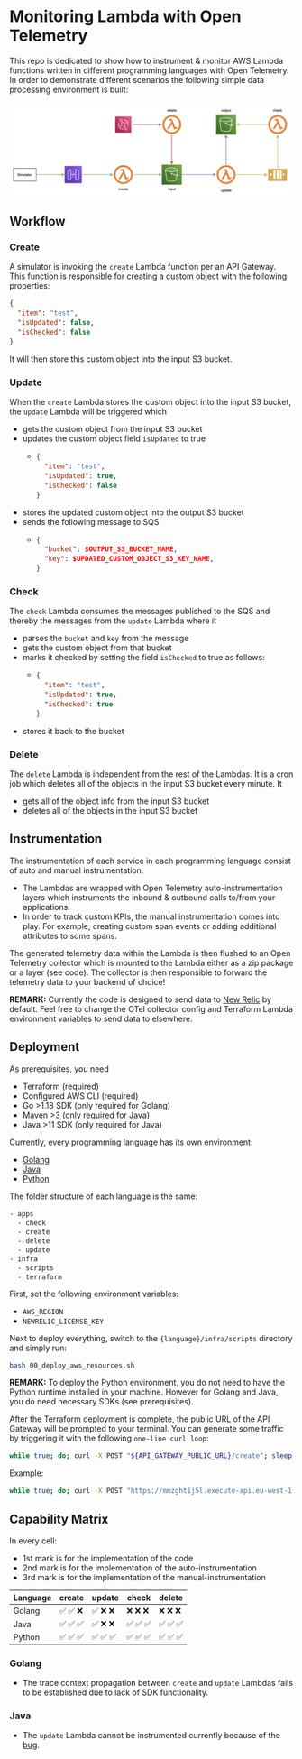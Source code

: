# Monitoring Lambda with Open Telemetry

This repo is dedicated to show how to instrument & monitor AWS Lambda functions written in different programming languages with Open Telemetry. In order to demonstrate different scenarios the following simple data processing environment is built:

![Architecture](/docs/architecture.png)

## Workflow

### Create

A simulator is invoking the `create` Lambda function per an API Gateway. This function is responsible for creating a custom object with the following properties:

```json
{
  "item": "test",
  "isUpdated": false,
  "isChecked": false
}
```

It will then store this custom object into the input S3 bucket.

### Update

When the `create` Lambda stores the custom object into the input S3 bucket, the `update` Lambda will be triggered which

- gets the custom object from the input S3 bucket
- updates the custom object field `isUpdated` to true
  - ```json
    {
      "item": "test",
      "isUpdated": true,
      "isChecked": false
    }
    ```
- stores the updated custom object into the output S3 bucket
- sends the following message to SQS
  - ```json
    {
      "bucket": $OUTPUT_S3_BUCKET_NAME,
      "key": $UPDATED_CUSTOM_OBJECT_S3_KEY_NAME,
    }
    ```

### Check

The `check` Lambda consumes the messages published to the SQS and thereby the messages from the `update` Lambda where it

- parses the `bucket` and `key` from the message
- gets the custom object from that bucket
- marks it checked by setting the field `isChecked` to true as follows:
  - ```json
    {
      "item": "test",
      "isUpdated": true,
      "isChecked": true
    }
    ```
- stores it back to the bucket

### Delete

The `delete` Lambda is independent from the rest of the Lambdas. It is a cron job which deletes all of the objects in the input S3 bucket every minute. It

- gets all of the object info from the input S3 bucket
- deletes all of the objects in the input S3 bucket

## Instrumentation

The instrumentation of each service in each programming language consist of auto and manual instrumentation.

- The Lambdas are wrapped with Open Telemetry auto-instrumentation layers which instruments the inbound & outbound calls to/from your applications.
- In order to track custom KPIs, the manual instrumentation comes into play. For example, creating custom span events or adding additional attributes to some spans.

The generated telemetry data within the Lambda is then flushed to an Open Telemetry collector which is mounted to the Lambda either as a zip package or a layer (see code). The collector is then responsible to forward the telemetry data to your backend of choice!

**REMARK:** Currently the code is designed to send data to [New Relic](https://newrelic.com/) by default. Feel free to change the OTel collector config and Terraform Lambda environment variables to send data to elsewhere.

## Deployment

As prerequisites, you need

- Terraform (required)
- Configured AWS CLI (required)
- Go >1.18 SDK (only required for Golang)
- Maven >3 (only required for Java)
- Java >11 SDK (only required for Java)

Currently, every programming language has its own environment:

- [Golang](/golang/)
- [Java](/java/)
- [Python](/python/)

The folder structure of each language is the same:

```
- apps
  - check
  - create
  - delete
  - update
- infra
  - scripts
  - terraform
```

First, set the following environment variables:

- `AWS_REGION`
- `NEWRELIC_LICENSE_KEY`

Next to deploy everything, switch to the `{language}/infra/scripts` directory and simply run:

```bash
bash 00_deploy_aws_resources.sh
```

**REMARK:** To deploy the Python environment, you do not need to have the Python runtime installed in your machine. However for Golang and Java, you do need necessary SDKs (see prerequisites).

After the Terraform deployment is complete, the public URL of the API Gateway will be prompted to your terminal. You can generate some traffic by triggering it with the following `one-line curl loop`:

```bash
while true; do; curl -X POST "${API_GATEWAY_PUBLIC_URL}/create"; sleep 1; done
```

Example:

```bash
while true; do; curl -X POST "https://mmzght1j5l.execute-api.eu-west-1.amazonaws.com/prod/create"; sleep 1; done
```

## Capability Matrix

In every cell:

- 1st mark is for the implementation of the code
- 2nd mark is for the implementation of the auto-instrumentation
- 3rd mark is for the implementation of the manual-instrumentation

| Language | create   | update   | check    | delete   |
| -------- | -------- | -------- | -------- | -------- |
| Golang   | ✅ ✅ ❌ | ✅ ❌ ❌ | ❌ ❌ ❌ | ❌ ❌ ❌ |
| Java     | ✅ ✅ ✅ | ✅ ❌ ❌ | ✅ ✅ ✅ | ✅ ✅ ✅ |
| Python   | ✅ ✅ ✅ | ✅ ✅ ✅ | ✅ ✅ ✅ | ✅ ✅ ✅ |

### Golang

- The trace context propagation between `create` and `update` Lambdas fails to be established due to lack of SDK functionality.

### Java

- The `update` Lambda cannot be instrumented currently because of the [bug](https://github.com/open-telemetry/opentelemetry-lambda/issues/640).
